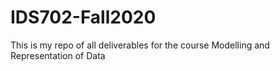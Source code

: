 # IDS702-Fall2020
This is my repo of all deliverables for the course Modelling and Representation of Data
